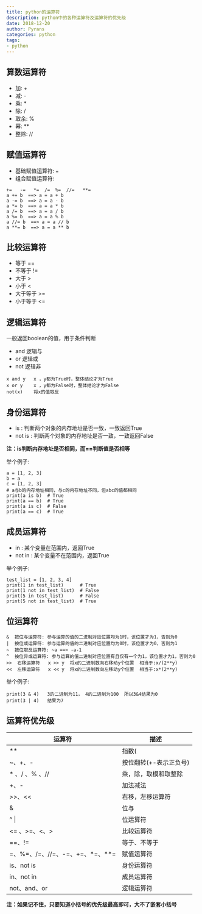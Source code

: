 ```yaml
---
title: python的运算符
description: python中的各种运算符及运算符的优先级
date: 2018-12-20
author: Pyrans
categories: python
tags:
- python
---
```


## 算数运算符

* 加:  +
* 减:  -
* 乘:  *
* 除:  /
* 取余:  %
* 幂:  **
* 整除:  //

## 赋值运算符

* 基础赋值运算符: `=`
* 组合赋值运算符:

~~~
+=   -=   *=  /=  %=  //=   **= 
a += b  ==> a = a + b
a -= b  ==> a = a - b
a *= b  ==> a = a * b
a /= b  ==> a = a / b
a %= b  ==> a = a % b
a //= b  ==> a = a // b
a **= b  ==> a = a ** b
~~~

## 比较运算符

* 等于            ==
* 不等于         !=
* 大于             >
* 小于             <
* 大于等于     >=
* 小于等于     <=

## 逻辑运算符

一般返回boolean的值，用于条件判断

* and     逻辑与
* or        逻辑或
* not      逻辑非

~~~
x and y   x ，y都为True时，整体结论才为True
x or y    x ，y都为False时，整体结论才为False
not(x)    将x的值取反
~~~

## 身份运算符

* is            : 判断两个对象的内存地址是否一致，一致返回True
* not is     : 判断两个对象的内存地址是否一致，一致返回False

**注：is判断内存地址是否相同，而==判断值是否相等**

举个例子:

~~~
a = [1, 2, 3]
b = a
c = [1, 2, 3]
# a与b的内存地址相同，与c的内存地址不同，但abc的值都相同
print(a is b)  # True
print(a == b)  # True
print(a is c)  # False
print(a == c)  # True
~~~

## 成员运算符

* in            : 某个变量在范围内，返回True
* not in     : 某个变量不在范围内，返回True

举个例子:

~~~
test_list = [1, 2, 3, 4]
print(1 in test_list)      # True
print(1 not in test_list)  # False
print(5 in test_list)      # False
print(5 not in test_list)  # True
~~~

## 位运算符

~~~
&  按位与运算符: 参与运算的值的二进制对应位置均为1时，该位置才为1，否则为0
|  按位或运算符: 参与运算的值的二进制对应位置均为0时，该位置才为0，否则为1
~  按位取反运算符: ~a ==> -a-1
^  按位异或运算符: 参与运算的值二进制对应位置有且仅有一个为1，该位置才为1，否则为0
>>  右移运算符   x >> y  将x的二进制数向右移动y个位置  相当于:x/(2**y)
<<  左移运算符   x << y  将x的二进制数向左移动y个位置  相当于:x*(2**y)
~~~

举个例子:

~~~
print(3 & 4)   3的二进制为11， 4的二进制为100  所以3&4结果为0
print(3 | 4)   结果为7
~~~

## 运算符优先级

| 运算符                          | 描述                   |
| ------------------------------- | ---------------------- |
| **                              | 指数(                  |
| ~、+、-                         | 按位翻转(+-表示正负号) |
| * 、/ 、% 、//                  | 乘，除，取模和取整除   |
| +、-                            | 加法减法               |
| \>>、\<<                        | 右移，左移运算符       |
| &                               | 位与                   |
| ^ \|                            | 位运算符               |
| <= 、>=、<、>                   | 比较运算符             |
| ==、!=                          | 等于、不等于           |
| =、%=、/=、//=、-=、+=、*=、**= | 赋值运算符             |
| is、not is                      | 身份运算符             |
| in、not in                      | 成员运算符             |
| not、and、or                    | 逻辑运算符             |

**注：如果记不住，只要知道小括号的优先级最高即可，大不了嵌套小括号**